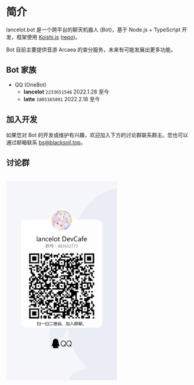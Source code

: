 # 简介

lancelot.bot 是一个跨平台的聊天机器人 (Bot)，基于 Node.js + TypeScript 开发，框架使用 [Koishi.js](https://koishi.js.org) ([repo](https://github.com/koishijs/koishi))。

Bot 目前主要提供音游 Arcaea 的查分服务，未来有可能发展出更多功能。

## Bot 家族
- QQ (OneBot)
    - **lancelot** `2233651546` 2022.1.28 至今
    - **latte** `1805165891` 2022.2.18 至今

## 加入开发
如果您对 Bot 的开发或维护有兴趣，欢迎加入下方的讨论群联系群主。您也可以通过邮箱联系 [bs@blacksoil.top](mailto:bs@blacksoil.top)。

## 讨论群
<img src="./QQGroupQRCode.jpg" width="300px" style="margin-top: 20px" />
